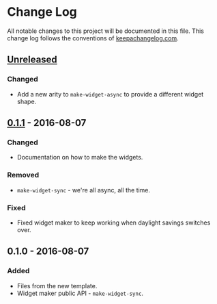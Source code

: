 # Change Log
All notable changes to this project will be documented in this file. This change log follows the conventions of [keepachangelog.com](http://keepachangelog.com/).

## [Unreleased]
### Changed
- Add a new arity to `make-widget-async` to provide a different widget shape.

## [0.1.1] - 2016-08-07
### Changed
- Documentation on how to make the widgets.

### Removed
- `make-widget-sync` - we're all async, all the time.

### Fixed
- Fixed widget maker to keep working when daylight savings switches over.

## 0.1.0 - 2016-08-07
### Added
- Files from the new template.
- Widget maker public API - `make-widget-sync`.

[Unreleased]: https://github.com/your-name/tiy-homework-fizz-buzz-clojure/compare/0.1.1...HEAD
[0.1.1]: https://github.com/your-name/tiy-homework-fizz-buzz-clojure/compare/0.1.0...0.1.1
